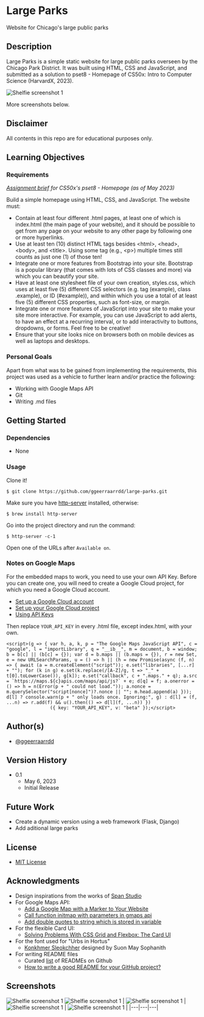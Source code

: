 # Large Parks
Website for Chicago's large public parks

## Description
Large Parks is a simple static website for large public parks overseen by the Chicago Park District. It was built using HTML, CSS and JavaScript, and submitted as a solution to pset8 - Homepage of CS50x: Intro to Computer Science (HarvardX, 2023).

<picture><img alt="Shelfie screenshot 1" src="images/large-parks_1.png?raw=true"></picture>

More screenshots below.

## Disclaimer
All contents in this repo are for educational purposes only.

## Learning Objectives

### Requirements
_[Assignment brief](https://cs50.harvard.edu/x/2023/psets/8/homepage/) for CS50x's pset8 - Homepage (as of May 2023)_

Build a simple homepage using HTML, CSS, and JavaScript. The website must:
* Contain at least four different .html pages, at least one of which is index.html \(the main page of your website\), and it should be possible to get from any page on your website to any other page by following one or more hyperlinks.
* Use at least ten \(10\) distinct HTML tags besides \<html\>, \<head\>, \<body\>, and \<title\>. Using some tag \(e.g., \<p\>\) multiple times still counts as just one \(1\) of those ten!
* Integrate one or more features from Bootstrap into your site. Bootstrap is a popular library \(that comes with lots of CSS classes and more\) via which you can beautify your site.
* Have at least one stylesheet file of your own creation, styles.css, which uses at least five (5) different CSS selectors \(e.g. tag \(example\), class \.example\), or ID \(\#example\)\), and within which you use a total of at least five \(5\) different CSS properties, such as font-size, or margin.
* Integrate one or more features of JavaScript into your site to make your site more interactive. For example, you can use JavaScript to add alerts, to have an effect at a recurring interval, or to add interactivity to buttons, dropdowns, or forms. Feel free to be creative!
* Ensure that your site looks nice on browsers both on mobile devices as well as laptops and desktops.

### Personal Goals
Apart from what was to be gained from implementing the requirements, this project was used as a vehicle to further learn and/or practice the following:

* Working with Google Maps API
* Git
* Writing .md files

## Getting Started

### Dependencies

* None

### Usage

Clone it!
```
$ git clone https://github.com/ggeerraarrdd/large-parks.git
```

Make sure you have [http-server](https://formulae.brew.sh/formula/http-server) installed, otherwise:
```
$ brew install http-server
```

Go into the project directory and run the command:
```
$ http-server -c-1
```

Open one of the URLs after `Available on`.

### Notes on Google Maps
For the embedded maps to work, you need to use your own API Key. Before you can create one, you will need to create a Google Cloud project, for which you need a Google Cloud account.
* [Set up a Google Cloud account](https://cloud.google.com)
* [Set up your Google Cloud project](https://developers.google.com/maps/documentation/javascript/cloud-setup)
* [Using API Keys](https://developers.google.com/maps/documentation/javascript/get-api-key)

Then replace `YOUR_API_KEY` in every .html file, except index.html, with your own.

```
<script>(g => { var h, a, k, p = "The Google Maps JavaScript API", c = "google", l = "importLibrary", q = "__ib__", m = document, b = window; b = b[c] || (b[c] = {}); var d = b.maps || (b.maps = {}), r = new Set, e = new URLSearchParams, u = () => h || (h = new Promise(async (f, n) => { await (a = m.createElement("script")); e.set("libraries", [...r] + ""); for (k in g) e.set(k.replace(/[A-Z]/g, t => "_" + t[0].toLowerCase()), g[k]); e.set("callback", c + ".maps." + q); a.src = `https://maps.${c}apis.com/maps/api/js?` + e; d[q] = f; a.onerror = () => h = n(Error(p + " could not load.")); a.nonce = m.querySelector("script[nonce]")?.nonce || ""; m.head.append(a) })); d[l] ? console.warn(p + " only loads once. Ignoring:", g) : d[l] = (f, ...n) => r.add(f) && u().then(() => d[l](f, ...n)) })
                ({ key: "YOUR_API_KEY", v: "beta" });</script>
```

## Author(s)
* [@ggeerraarrdd](https://github.com/ggeerraarrdd/)

## Version History
* 0.1
    * May 6, 2023
    * Initial Release

## Future Work
* Create a dynamic version using a web framework (Flask, Django)
* Add aditional large parks

## License
* [MIT License](https://github.com/ggeerraarrdd/large-parks/blob/main/LICENSE)

## Acknowledgments
* Design inspirations from the works of [Span Studio](https://span.studio/)
* For Google Maps API:
   * [Add a Google Map with a Marker to Your Website](https://developers.google.com/maps/documentation/javascript/adding-a-google-map)
   * [Call function initmap with parameters in gmaps api](https://stackoverflow.com/questions/47104164/call-function-initmap-with-parameters-in-gmaps-api)
   * [Add double quotes to string which is stored in variable](https://stackoverflow.com/questions/44795264/add-double-quotes-to-string-which-is-stored-in-variable)
* For the flexible Card UI:
   * [Solving Problems With CSS Grid and Flexbox: The Card UI](https://webdesign.tutsplus.com/tutorials/solving-problems-with-css-grid-and-flexbox-the-card-ui--cms-27468)
* For the font used for "Urbs in Hortus"
   * [Konkhmer Sleokchher](https://fonts.google.com/specimen/Konkhmer+Sleokchher) designed by Suon May Sophanith
* For writing README files
   * Curated [list](https://github.com/matiassingers/awesome-readme) of READMEs on Github
   * [How to write a good README for your GitHub project?](https://bulldogjob.com/readme/how-to-write-a-good-readme-for-your-github-project)

## Screenshots
<picture><img alt="Shelfie screenshot 1" src="images/large-parks_2.png?raw=true"></picture>
<picture><img alt="Shelfie screenshot 1" src="images/large-parks_3.png?raw=true"></picture>
| <picture><img alt="Shelfie screenshot 1" src="images/large-parks_4.png?raw=true"></picture>  | <picture><img alt="Shelfie screenshot 1" src="images/large-parks_5.png?raw=true"></picture>  | <picture><img alt="Shelfie screenshot 1" src="images/large-parks_6.png?raw=true"></picture>  |
|---|---|---|







